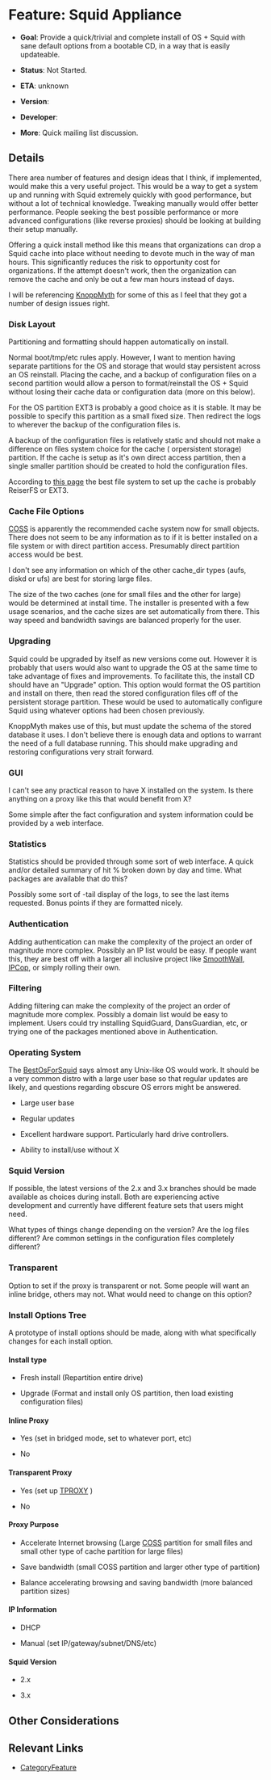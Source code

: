 # Feature: Squid Appliance

  - **Goal**: Provide a quick/trivial and complete install of OS + Squid
    with sane default options from a bootable CD, in a way that is
    easily updateable.

  - **Status**: Not Started.

  - **ETA**: unknown

  - **Version**:

  - **Developer**:

  - **More**: Quick mailing list discussion.
    [](http://www.squid-cache.org/mail-archive/squid-users/200803/0206.html)

## Details

There area number of features and design ideas that I think, if
implemented, would make this a very useful project. This would be a way
to get a system up and running with Squid extremely quickly with good
performance, but without a lot of technical knowledge. Tweaking manually
would offer better performance. People seeking the best possible
performance or more advanced configurations (like reverse proxies)
should be looking at building their setup manually.

Offering a quick install method like this means that organizations can
drop a Squid cache into place without needing to devote much in the way
of man hours. This significantly reduces the risk to opportunity cost
for organizations. If the attempt doesn't work, then the organization
can remove the cache and only be out a few man hours instead of days.

I will be referencing [KnoppMyth](http://mysettopbox.tv/knoppmyth.html)
for some of this as I feel that they got a number of design issues
right.

### Disk Layout

Partitioning and formatting should happen automatically on install.

Normal boot/tmp/etc rules apply. However, I want to mention having
separate partitions for the OS and storage that would stay persistent
across an OS reinstall. Placing the cache, and a backup of configuration
files on a second partition would allow a person to format/reinstall the
OS + Squid without losing their cache data or configuration data (more
on this below).

For the OS partition EXT3 is probably a good choice as it is stable. It
may be possible to specify this partition as a small fixed size. Then
redirect the logs to wherever the backup of the configuration files is.

A backup of the configuration files is relatively static and should not
make a difference on files system choice for the cache ( orpersistent
storage) partition. If the cache is setup as it's own direct access
partition, then a single smaller partition should be created to hold the
configuration files.

According to [this page](http://wiki.squid-cache.org/BestOsForSquid) the
best file system to set up the cache is probably ReiserFS or EXT3.

### Cache File Options

[COSS](http://wiki.squid-cache.org/SquidFaq/CyclicObjectStorageSystem)
is apparently the recommended cache system now for small objects. There
does not seem to be any information as to if it is better installed on a
file system or with direct partition access. Presumably direct partition
access would be best.

I don't see any information on which of the other cache\_dir types
(aufs, diskd or ufs) are best for storing large files.

The size of the two caches (one for small files and the other for large)
would be determined at install time. The installer is presented with a
few usage scenarios, and the cache sizes are set automatically from
there. This way speed and bandwidth savings are balanced properly for
the user.

### Upgrading

Squid could be upgraded by itself as new versions come out. However it
is probably that users would also want to upgrade the OS at the same
time to take advantage of fixes and improvements. To facilitate this,
the install CD should have an "Upgrade" option. This option would format
the OS partition and install on there, then read the stored
configuration files off of the persistent storage partition. These would
be used to automatically configure Squid using whatever options had been
chosen previously.

KnoppMyth makes use of this, but must update the schema of the stored
database it uses. I don't believe there is enough data and options to
warrant the need of a full database running. This should make upgrading
and restoring configurations very strait forward.

### GUI

I can't see any practical reason to have X installed on the system. Is
there anything on a proxy like this that would benefit from X?

Some simple after the fact configuration and system information could be
provided by a web interface.

### Statistics

Statistics should be provided through some sort of web interface. A
quick and/or detailed summary of hit % broken down by day and time. What
packages are available that do this?

Possibly some sort of -tail display of the logs, to see the last items
requested. Bonus points if they are formatted nicely.

### Authentication

Adding authentication can make the complexity of the project an order of
magnitude more complex. Possibly an IP list would be easy. If people
want this, they are best off with a larger all inclusive project like
[SmoothWall](http://www.smoothwall.org/), [IPCop](http://ipcop.org/), or
simply rolling their own.

### Filtering

Adding filtering can make the complexity of the project an order of
magnitude more complex. Possibly a domain list would be easy to
implement. Users could try installing SquidGuard, DansGuardian, etc, or
trying one of the packages mentioned above in Authentication.

### Operating System

The
[BestOsForSquid](https://wiki.squid-cache.org/Features/SquidAppliance/BestOsForSquid#)
says almost any Unix-like OS would work. It should be a very common
distro with a large user base so that regular updates are likely, and
questions regarding obscure OS errors might be answered.

  - Large user base

  - Regular updates

  - Excellent hardware support. Particularly hard drive controllers.

  - Ability to install/use without X

### Squid Version

If possible, the latest versions of the 2.x and 3.x branches should be
made available as choices during install. Both are experiencing active
development and currently have different feature sets that users might
need.

What types of things change depending on the version? Are the log files
different? Are common settings in the configuration files completely
different?

### Transparent

Option to set if the proxy is transparent or not. Some people will want
an inline bridge, others may not. What would need to change on this
option?

### Install Options Tree

A prototype of install options should be made, along with what
specifically changes for each install option.

#### Install type

  - Fresh install (Repartition entire drive)

  - Upgrade (Format and install only OS partition, then load existing
    configuration files)

#### Inline Proxy

  - Yes (set in bridged mode, set to whatever port, etc)

  - No

#### Transparent Proxy

  - Yes (set up
    [TPROXY](http://wiki.squid-cache.org/ConfigExamples/FullyTransparentWithTPROXY)
    )

  - No

#### Proxy Purpose

  - Accelerate Internet browsing (Large
    [COSS](http://wiki.squid-cache.org/SquidFaq/CyclicObjectStorageSystem)
    partition for small files and small other type of cache partition
    for large files)

  - Save bandwidth (small COSS partition and larger other type of
    partition)

  - Balance accelerating browsing and saving bandwidth (more balanced
    partition sizes)

#### IP Information

  - DHCP

  - Manual (set IP/gateway/subnet/DNS/etc)

#### Squid Version

  - 2.x

  - 3.x

## Other Considerations

## Relevant Links

  - [CategoryFeature](https://wiki.squid-cache.org/Features/SquidAppliance/CategoryFeature#)
